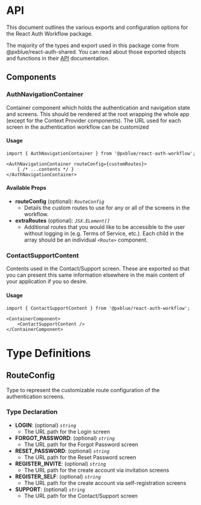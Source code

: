 # API
This document outlines the various exports and configuration options for the React Auth Workflow package.

The majority of the types and export used in this package come from @pxblue/react-auth-shared. You can read about those exported objects and functions in their [API](https://github.com/pxblue/react-auth-shared/tree/master/docs/API.md) documentation.

## Components

### AuthNavigationContainer
Container component which holds the authentication and navigation state and screens. This should be rendered at the root wrapping the whole app (except for the Context Provider components). The URL used for each screen in the authentication workflow can be customized

#### Usage
```tsx
import { AuthNavigationContainer } from '@pxblue/react-auth-workflow';

<AuthNavigationContainer routeConfig={customRoutes}>
    { /* ...contents */ }
</AuthNavigationContainer>
```

#### Available Props

-   **routeConfig** (optional): _`RouteConfig`_
    -   Details the custom routes to use for any or all of the screens in the workflow.
-   **extraRoutes** (optional): _`JSX.ELement[]`_
    -   Additional routes that you would like to be accessible to the user without logging in (e.g. Terms of Service, etc.). Each child in the array should be an individual `<Route>` component.

### ContactSupportContent
Contents used in the Contact/Support screen. These are exported so that you can present this same information elsewhere in the main content of your application if you so desire.

#### Usage
```tsx
import { ContactSupportContent } from '@pxblue/react-auth-workflow';

<ContainerComponent>
    <ContactSupportContent />
</ContainerComponent>
```

# Type Definitions

## RouteConfig

Type to represent the customizable route configuration of the authentication screens.

### Type Declaration

-   **LOGIN**: (optional) _`string`_
    -   The URL path for the Login screen
-   **FORGOT_PASSWORD**: (optional) _`string`_
    -   The URL path for the Forgot Password screen
-   **RESET_PASSWORD**: (optional) _`string`_
    -   The URL path for the Reset Password screen
-   **REGISTER_INVITE**: (optional) _`string`_
    -   The URL path for the create account via invitation screens
-   **REGISTER_SELF**: (optional) _`string`_
    -   The URL path for the create account via self-registration screens
-   **SUPPORT**: (optional) _`string`_
    -   The URL path for the Contact/Support screen